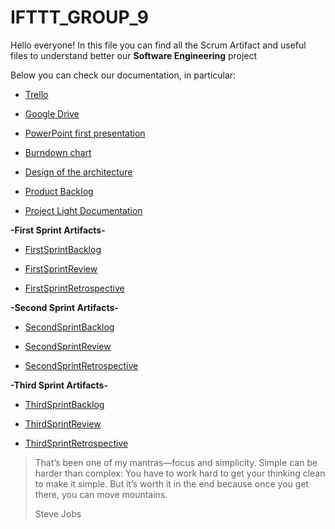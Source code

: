 # IFTTT_GROUP_9

Hello everyone! In this file you can find all the Scrum Artifact and useful files to understand better our ******Software Engineering****** project

Below you can check our documentation, in particular:

* [Trello](https://trello.com/b/6Ul93WV1/project-work)
  
* [Google Drive](https://drive.google.com/drive/folders/1VkRw4ODrhOaejddQyeOZ3ovXW9UYLTwE?usp=sharing)

* [PowerPoint first presentation](https://docs.google.com/presentation/d/1s5dNPeeb9GDX-69nq0G6VtIf82741l3t/edit?usp=drive_link&ouid=104508030704024094929&rtpof=true&sd=true)

* [Burndown chart](https://docs.google.com/spreadsheets/d/1LGesuy6e3iHqZpR_NtMRyUWeqA_9sLpH/edit?usp=sharing&ouid=101305430021904993258&rtpof=true&sd=true) 

* [Design of the architecture](https://drive.google.com/file/d/1JQz4b4WSydnC1eY-zduZsLb89Km5QUBS/view?usp=drive_link)
  
* [Product Backlog](https://docs.google.com/spreadsheets/d/1OooHnB1RIzLOgfuol30DggMH1Aco4Rub/edit#gid=255441560)
  
* [Project Light Documentation](https://docs.google.com/document/d/1R5qmlo0wRyHQcnfS-FQavXccJ-w_TxpwOxWEY2GBIag/edit?usp=sharing) 

**-First Sprint Artifacts-**

* [FirstSprintBacklog](https://docs.google.com/spreadsheets/d/1TEhIiIdwdmEaRiLmnSJNmHXoK-jn6P64Wqg2PT2UCvM/edit#gid=0)

* [FirstSprintReview](https://docs.google.com/document/d/1obMHVX_5wL8yrKnWu5RzWvBMyrhQ6i9QQ1lKQuWlqmM/edit#heading=h.ca4uuvqa0s8c)

* [FirstSprintRetrospective](https://docs.google.com/document/d/1zfLAGKisEryrYpPd2dxnsctBbLt6Tgd4xMtChPNrTew/edit?usp=drive_link)

**-Second Sprint Artifacts-**

* [SecondSprintBacklog](https://docs.google.com/spreadsheets/d/1bD9_ZOfFEPyzp1oblu_rukjx_H_YzaUSqJE9Sq7Gfyo/edit#gid=0)

* [SecondSprintReview](https://docs.google.com/document/d/15XlL1gZ-Yak0XkwGzel8OvXpN6-hJnHM2yasSkrTV2I/edit#heading=h.ca4uuvqa0s8c)

* [SecondSprintRetrospective](https://docs.google.com/document/d/1m7eObSMRymUMgdVLmM_xofN-HV2wJfSZsUAU6nx-7Jc/edit)
&nbsp;

**-Third Sprint Artifacts-**

* [ThirdSprintBacklog](https://docs.google.com/spreadsheets/d/1u_Mct7-I8P4qXflAtk8F_Ha07P-l1O-Pk4zS_uckSm0/edit?usp=drive_link)

* [ThirdSprintReview](https://docs.google.com/document/d/1ZKDnSfchf7FmlmY_INBTtN_479TJ6CbkgiTENR6xgqM/edit?usp=drive_link)

* [ThirdSprintRetrospective](https://docs.google.com/document/d/1zCDERAuyBKlY73jOeInwWEEBHOwdmM6vFd6qdnrFF3w/edit?usp=drive_link)
&nbsp;

>That’s been one of my mantras—focus and simplicity. Simple can be harder than complex: You have to work hard to get your thinking clean to make it simple. But it’s worth it in the end because once you get there, you can move mountains.
>
>Steve Jobs

